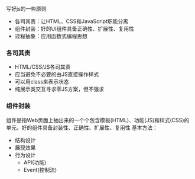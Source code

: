 写好js的一些原则
- 各司其责：让HTML、CSS和JavaScript职能分离
- 组件封装：好的UI组件具备正确性、扩展性、复用性
- 过程抽象：应用函数式编程思想

### 各司其责
- HTML/CSS/JS各司其责
- 应当避免不必要的由JS直接操作样式
- 可以用class来表示状态
- 纯展示类交互寻求零JS方案，但不强求

### 组件封装
组件是指Web页面上抽出来的一个个包含模板(HTML)、功能(JS)和样式(CSS)的单元。好的组件具备封装性、正确性、扩展性、复用性
基本方法：
- 结构设计
- 展现效果
- 行为设计
  - API(功能)
  - Event(控制流)